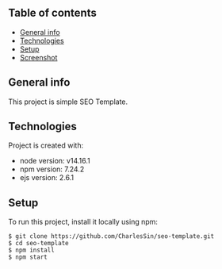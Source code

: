 ## Table of contents

- [General info](#general-info)
- [Technologies](#technologies)
- [Setup](#setup)
- [Screenshot](#screenshot)

## General info

This project is simple SEO Template.

## Technologies

Project is created with:

- node version: v14.16.1
- npm version: 7.24.2
- ejs version: 2.6.1

## Setup

To run this project, install it locally using npm:

```
$ git clone https://github.com/CharlesSin/seo-template.git
$ cd seo-template
$ npm install
$ npm start
```
